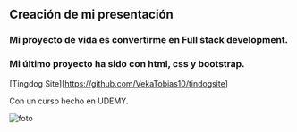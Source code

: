 ## Creación de mi presentación

### Mi proyecto de vida es convertirme en Full stack development.

### Mi último proyecto ha sido con html, css y bootstrap.

[Tingdog Site][https://github.com/VekaTobias10/tindogsite]

Con un curso hecho en UDEMY.

![foto](https://sd.keepcalms.com/i/i-am-a-winner.png "winner")





